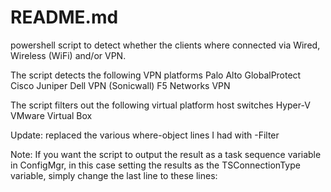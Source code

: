 # README.md
powershell script to detect whether the clients where connected via Wired, Wireless (WiFi) and/or VPN.

The script detects the following VPN platforms
Palo Alto GlobalProtect
Cisco
Juniper
Dell VPN (Sonicwall)
F5 Networks VPN 

The script filters out the following virtual platform host switches
Hyper-V
VMware
Virtual Box

Update:  replaced the various where-object lines I had with -Filter

Note: If you want the script to output the result as a task sequence variable in ConfigMgr, in this case setting the results as the TSConnectionType variable, simply change the last line to these lines: